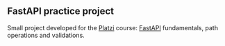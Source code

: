 ## FastAPI practice project

Small project developed for the [Platzi](https://platzi.com/cursos/fastapi/) course: [FastAPI](https://fastapi.tiangolo.com/) fundamentals, path operations and validations.